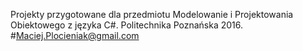 Projekty przygotowane dla przedmiotu Modelowanie i Projektowania Obiektowego z języka C#. Politechnika Poznańska 2016.
#Maciej.Plocieniak@gmail.com

